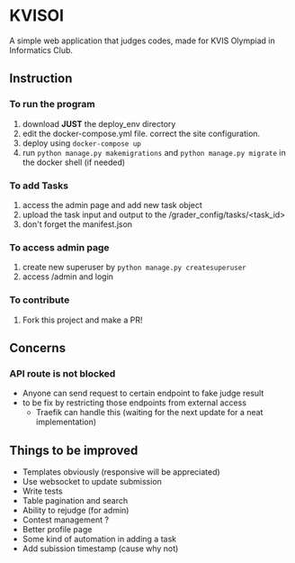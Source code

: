 # KVISOI
A simple web application that judges codes, made for KVIS Olympiad in Informatics Club.
## Instruction 
### To run the program
  1. download **JUST** the deploy_env directory 
  2. edit the docker-compose.yml file. correct the site configuration.
  4. deploy using `docker-compose up`
  5. run `python manage.py makemigrations` and `python manage.py migrate` in the docker shell (if needed)
### To add Tasks
  1. access the admin page and add new task object
  2. upload the task input and output to the /grader_config/tasks/<task_id>
  3. don't forget the manifest.json
### To access admin page
  1. create new superuser by `python manage.py createsuperuser`
  2. access /admin and login
### To contribute
  1. Fork this project and make a PR!

## Concerns
### API route is not blocked
  - Anyone can send request to certain endpoint to fake judge result
  - to be fix by restricting those endpoints from external access
    - Traefik can handle this (waiting for the next update for a neat implementation)

## Things to be improved
- Templates obviously (responsive will be appreciated)
- Use websocket to update submission
- Write tests
- Table pagination and search
- Ability to rejudge (for admin)
- Contest management ?
- Better profile page
- Some kind of automation in adding a task
- Add subission timestamp (cause why not)
